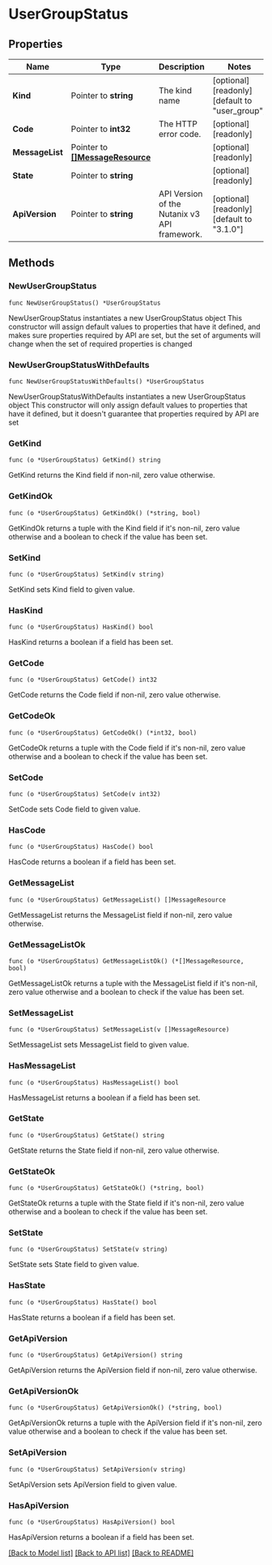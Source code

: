 # UserGroupStatus

## Properties

Name | Type | Description | Notes
------------ | ------------- | ------------- | -------------
**Kind** | Pointer to **string** | The kind name | [optional] [readonly] [default to "user_group"]
**Code** | Pointer to **int32** | The HTTP error code. | [optional] [readonly] 
**MessageList** | Pointer to [**[]MessageResource**](MessageResource.md) |  | [optional] [readonly] 
**State** | Pointer to **string** |  | [optional] [readonly] 
**ApiVersion** | Pointer to **string** | API Version of the Nutanix v3 API framework. | [optional] [readonly] [default to "3.1.0"]

## Methods

### NewUserGroupStatus

`func NewUserGroupStatus() *UserGroupStatus`

NewUserGroupStatus instantiates a new UserGroupStatus object
This constructor will assign default values to properties that have it defined,
and makes sure properties required by API are set, but the set of arguments
will change when the set of required properties is changed

### NewUserGroupStatusWithDefaults

`func NewUserGroupStatusWithDefaults() *UserGroupStatus`

NewUserGroupStatusWithDefaults instantiates a new UserGroupStatus object
This constructor will only assign default values to properties that have it defined,
but it doesn't guarantee that properties required by API are set

### GetKind

`func (o *UserGroupStatus) GetKind() string`

GetKind returns the Kind field if non-nil, zero value otherwise.

### GetKindOk

`func (o *UserGroupStatus) GetKindOk() (*string, bool)`

GetKindOk returns a tuple with the Kind field if it's non-nil, zero value otherwise
and a boolean to check if the value has been set.

### SetKind

`func (o *UserGroupStatus) SetKind(v string)`

SetKind sets Kind field to given value.

### HasKind

`func (o *UserGroupStatus) HasKind() bool`

HasKind returns a boolean if a field has been set.

### GetCode

`func (o *UserGroupStatus) GetCode() int32`

GetCode returns the Code field if non-nil, zero value otherwise.

### GetCodeOk

`func (o *UserGroupStatus) GetCodeOk() (*int32, bool)`

GetCodeOk returns a tuple with the Code field if it's non-nil, zero value otherwise
and a boolean to check if the value has been set.

### SetCode

`func (o *UserGroupStatus) SetCode(v int32)`

SetCode sets Code field to given value.

### HasCode

`func (o *UserGroupStatus) HasCode() bool`

HasCode returns a boolean if a field has been set.

### GetMessageList

`func (o *UserGroupStatus) GetMessageList() []MessageResource`

GetMessageList returns the MessageList field if non-nil, zero value otherwise.

### GetMessageListOk

`func (o *UserGroupStatus) GetMessageListOk() (*[]MessageResource, bool)`

GetMessageListOk returns a tuple with the MessageList field if it's non-nil, zero value otherwise
and a boolean to check if the value has been set.

### SetMessageList

`func (o *UserGroupStatus) SetMessageList(v []MessageResource)`

SetMessageList sets MessageList field to given value.

### HasMessageList

`func (o *UserGroupStatus) HasMessageList() bool`

HasMessageList returns a boolean if a field has been set.

### GetState

`func (o *UserGroupStatus) GetState() string`

GetState returns the State field if non-nil, zero value otherwise.

### GetStateOk

`func (o *UserGroupStatus) GetStateOk() (*string, bool)`

GetStateOk returns a tuple with the State field if it's non-nil, zero value otherwise
and a boolean to check if the value has been set.

### SetState

`func (o *UserGroupStatus) SetState(v string)`

SetState sets State field to given value.

### HasState

`func (o *UserGroupStatus) HasState() bool`

HasState returns a boolean if a field has been set.

### GetApiVersion

`func (o *UserGroupStatus) GetApiVersion() string`

GetApiVersion returns the ApiVersion field if non-nil, zero value otherwise.

### GetApiVersionOk

`func (o *UserGroupStatus) GetApiVersionOk() (*string, bool)`

GetApiVersionOk returns a tuple with the ApiVersion field if it's non-nil, zero value otherwise
and a boolean to check if the value has been set.

### SetApiVersion

`func (o *UserGroupStatus) SetApiVersion(v string)`

SetApiVersion sets ApiVersion field to given value.

### HasApiVersion

`func (o *UserGroupStatus) HasApiVersion() bool`

HasApiVersion returns a boolean if a field has been set.


[[Back to Model list]](../README.md#documentation-for-models) [[Back to API list]](../README.md#documentation-for-api-endpoints) [[Back to README]](../README.md)


